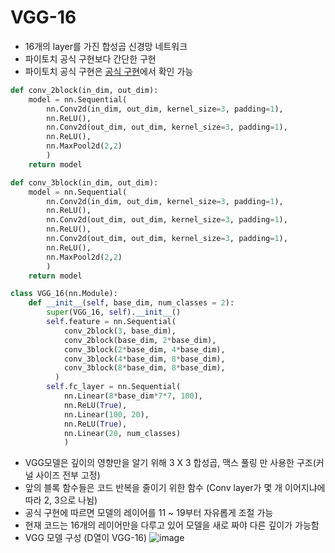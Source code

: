 # VGG-16
* 16개의 layer를 가진 합성곱 신경망 네트워크
* 파이토치 공식 구현보다 간단한 구현
* 파이토치 공식 구현은 [공식 구현](https://github.com/pytorch/vision/blob/main/torchvision/models/vgg.py)에서 확인 가능

```python
def conv_2block(in_dim, out_dim):
    model = nn.Sequential(
        nn.Conv2d(in_dim, out_dim, kernel_size=3, padding=1),
        nn.ReLU(),
        nn.Conv2d(out_dim, out_dim, kernel_size=3, padding=1),
        nn.ReLU(),
        nn.MaxPool2d(2,2)
        )
    return model

def conv_3block(in_dim, out_dim):
    model = nn.Sequential(
        nn.Conv2d(in_dim, out_dim, kernel_size=3, padding=1),
        nn.ReLU(),
        nn.Conv2d(out_dim, out_dim, kernel_size=3, padding=1),
        nn.ReLU(),
        nn.Conv2d(out_dim, out_dim, kernel_size=3, padding=1),
        nn.ReLU(),
        nn.MaxPool2d(2,2)
        )
    return model

class VGG_16(nn.Module):
    def __init__(self, base_dim, num_classes = 2):
        super(VGG_16, self).__init__()
        self.feature = nn.Sequential(
            conv_2block(3, base_dim),
            conv_2block(base_dim, 2*base_dim),
            conv_3block(2*base_dim, 4*base_dim),
            conv_3block(4*base_dim, 8*base_dim),
            conv_3block(8*base_dim, 8*base_dim),           
          )
        self.fc_layer = nn.Sequential(
            nn.Linear(8*base_dim*7*7, 100),
            nn.ReLU(True),
            nn.Linear(100, 20),
            nn.ReLU(True),
            nn.Linear(20, num_classes)
            )
```

* VGG모델은 깊이의 영향만을 알기 위해 3 X 3 합성곱, 맥스 풀링 만 사용한 구조(커널 사이즈 전부 고정)
* 앞의 블록 함수들은 코드 반복을 줄이기 위한 함수 (Conv layer가 몇 개 이어지냐에 따라 2, 3으로 나뉨)
* 공식 구현에 따르면 모델의 레이어를 11 ~ 19부터 자유롭게 조절 가능 
* 현재 코드는 16개의 레이어만을 다루고 있어 모델을 새로 짜야 다른 깊이가 가능함
* VGG 모델 구성 (D열이 VGG-16)
![image](https://user-images.githubusercontent.com/23060537/142754184-b348d689-f02d-4f92-b960-61b283b4b778.png)

